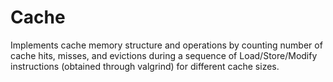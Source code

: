 # Cache
Implements cache memory structure and operations by counting number of cache hits, misses, and evictions during a sequence of Load/Store/Modify instructions (obtained through valgrind) for different cache sizes.
